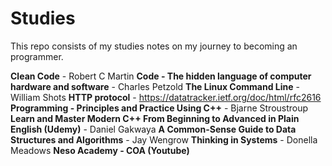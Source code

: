 # Studies

This repo consists of my studies notes on my journey to becoming an programmer.

**Clean Code** - Robert C Martin
**Code - The hidden language of computer hardware and software** - Charles Petzold
**The Linux Command Line** - William Shots
**HTTP protocol** - https://datatracker.ietf.org/doc/html/rfc2616
**Programming - Principles and Practice Using C++** - Bjarne Stroustroup
**Learn and Master Modern C++ From Beginning to Advanced in Plain English (Udemy)** - Daniel Gakwaya
**A Common-Sense Guide to Data Structures and Algorithms** - Jay Wengrow
**Thinking in Systems** - Donella Meadows
**Neso Academy - COA (Youtube)**

